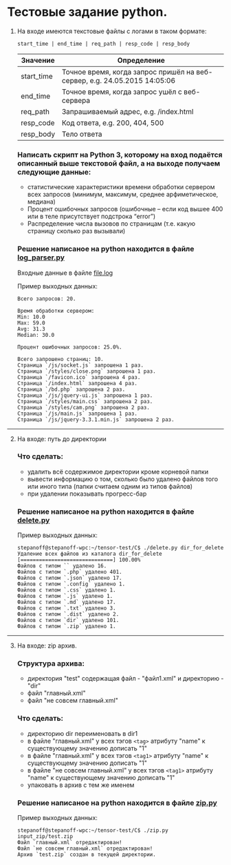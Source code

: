 # Тестовые задание python.

1.  На входе имеются текстовые файлы с логами в таком формате:

    ```
    start_time | end_time | req_path | resp_code | resp_body
    ```

    | Значение   | Определение                                                               |
    | ---------- | ------------------------------------------------------------------------- |
    | start_time | Точное время, когда запрос пришёл на веб-сервер, e.g. 24.05.2015 14:05:06 |
    | end_time   | Точное время, когда запрос ушёл с веб-сервера                             |
    | req_path   | Запрашиваемый адрес, e.g. /index.html                                     |
    | resp_code  | Код ответа, e.g. 200, 404, 500                                            |
    | resp_body  | Тело ответа                                                               |

    ### Написать скрипт на Python 3, которому на вход подаётся описанный выше текстовой файл, а на выходе получаем следующие данные:

    -   статистические характеристики времени обработки сервером всех запросов (минимум, максимум, среднее арфиметическое, медиана)
    -   Процент ошибочных запросов (ошибочные – если код вышее 400 или в теле присутствует подстрока “error”)
    -   Распределение числа вызовов по страницам (т.е. какую страницу сколько раз вызывали)

    ### Решение написаное на **python** находится в файле [log_parser.py](./log_parser.py)

    Входные данные в файле [file.log](./file.log)

    Пример выходных данных:

    ```
    Всего запросов: 20.

    Время обработки сервером:
    Min: 10.0
    Max: 59.0
    Avg: 31.3
    Median: 30.0

    Процент ошибочных запросов: 25.0%.

    Всего запрошено страниц: 10.
    Страница `/js/socket.js` запрошена 1 раз.
    Страница `/styles/close.png` запрошена 1 раз.
    Страница `/favicon.ico` запрошена 4 раз.
    Страница `/index.html` запрошена 4 раз.
    Страница `/bd.php` запрошена 2 раз.
    Страница `/js/jquery-ui.js` запрошена 1 раз.
    Страница `/styles/main.css` запрошена 2 раз.
    Страница `/styles/cam.png` запрошена 2 раз.
    Страница `/js/main.js` запрошена 1 раз.
    Страница `/js/jquery-3.3.1.min.js` запрошена 2 раз.
    ```

---

2.  На входе: путь до директории
    ### Что сделать:
    -   удалить всё содержимое директории кроме корневой папки
    -   вывести информацию о том, сколько было удалено файлов того или иного типа (папки считаем одним из типов файлов)
    -   при удалении показывать прогресс-бар


    ### Решение написаное на **python** находится в файле [delete.py](./delete.py)

    Пример выходных данных:

    ```
    stepanoff@stepanoff-wpc:~/tensor-test/C$ ./delete.py dir_for_delete
    Удаление всех файлов из каталога dir_for_delete
    [==============================] 100.00%
    Файлов с типом `` удалено 16.
    Файлов с типом `.php` удалено 401.
    Файлов с типом `.json` удалено 17.
    Файлов с типом `.config` удалено 1.
    Файлов с типом `.css` удалено 1.
    Файлов с типом `.js` удалено 1.
    Файлов с типом `.md` удалено 17.
    Файлов с типом `.txt` удалено 3.
    Файлов с типом `.dist` удалено 2.
    Файлов с типом `dir` удалено 101.
    Файлов с типом `.zip` удалено 1.
    ```

---

3.  На входе: zip архив.

    ### Cтруктура архива:

    -   директория "test" содержащая файл - "файл1.xml" и директорию - "dir"
    -   файл "главный.xml"
    -   файл "не совсем главный.xml"

    ### Что сделать:

    -   директорию dir переименовать в dir1
    -   в файле "главный.xml" у всех тэгов `<tag>` атрибуту "name" к существующему значению дописать "1"
    -   в файле "главный.xml" у всех тэгов `<tag1>` атрибуту "name" к существующему значению дописать "1"
    -   в файле "не совсем главный.xml" у всех тэгов `<tag1>` атрибуту "name" к существующему значению дописать "1"
    -   упаковать в архив с тем же именем

    ### Решение написаное на **python** находится в файле [zip.py](./zip.py)

    Пример выходных данных:

    ```
    stepanoff@stepanoff-wpc:~/tensor-test/C$ ./zip.py input_zip/test.zip
    Файл `главный.xml` отредактирован!
    Файл `не совсем главный.xml` отредактирован!
    Архив `test.zip` создан в текущей директории.
    ```
